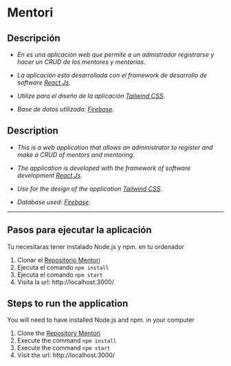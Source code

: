 # **Mentori**

## **Descripción**

- _En es una aplicación web que permite a un admistrador registrarse y hacer un CRUD de los mentores y mentorias_.

- _La aplicación esta desarrollada con el framework de desarrollo de software [React Js](https://facebook.github.io/react/)_.

- _Utilize para el diseño de la aplicación [Tailwind CSS](https://tailwindcss.com/)_.

- _Base de datos utilizada: [Firebase](https://firebase.google.com/)_.

## **Description**

- _This is a web application that allows an administrator to register and make a CRUD of mentors and mentoring_.

- _The application is developed with the framework of software development [React Js](https://facebook.github.io/react/)_.

- _Use for the design of the application [Tailwind CSS](https://tailwindcss.com/)_.

- _Database used: [Firebase](https://firebase.google.com/)_.

<hr>

## **Pasos para ejecutar la aplicación**

Tu necesitaras tener instalado Node.js y npm.
en tu ordenador

1. Clonar el [Repositorio Mentori](https://github.com/Dsp5502/Mentori.git)
2. Ejecuta el comando `npm install`
3. Ejecuta el comando `npm start`
4. Visita la url: http://localhost:3000/

## **Steps to run the application**

You will need to have installed Node.js and npm.
in your computer

1. Clone the [Repository Mentori](https://github.com/Dsp5502/Mentori.git)
2. Execute the command `npm install`
3. Execute the command `npm start`
4. Visit the url: http://localhost:3000/

###
